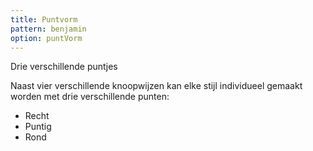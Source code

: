 ```yaml
---
title: Puntvorm
pattern: benjamin
option: puntVorm
---
```


Drie verschillende puntjes

Naast vier verschillende knoopwijzen kan elke stijl individueel gemaakt worden met drie verschillende punten:

- Recht
- Puntig
- Rond